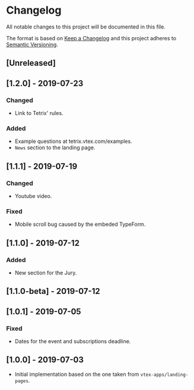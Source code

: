 # Changelog

All notable changes to this project will be documented in this file.

The format is based on [Keep a Changelog](http://keepachangelog.com/en/1.0.0/)
and this project adheres to [Semantic Versioning](http://semver.org/spec/v2.0.0.html).

## [Unreleased]

## [1.2.0] - 2019-07-23
### Changed

- Link to Tetrix' rules.

### Added

- Example questions at tetrix.vtex.com/examples.
- `News` section to the landing page.

## [1.1.1] - 2019-07-19
### Changed

- Youtube video.

### Fixed

- Mobile scroll bug caused by the embeded TypeForm.

## [1.1.0] - 2019-07-12
### Added

- New section for the Jury.

## [1.1.0-beta] - 2019-07-12

## [1.0.1] - 2019-07-05
### Fixed

- Dates for the event and subscriptions deadline.

## [1.0.0] - 2019-07-03

- Initial implementation based on the one taken from `vtex-apps/landing-pages`.
